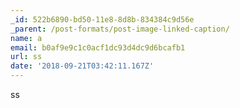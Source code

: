 ```yaml
---
_id: 522b6890-bd50-11e8-8d8b-834384c9d56e
_parent: /post-formats/post-image-linked-caption/
name: a
email: b0af9e9c1c0acf1dc93d4dc9d6bcafb1
url: ss
date: '2018-09-21T03:42:11.167Z'
---
```

ss
